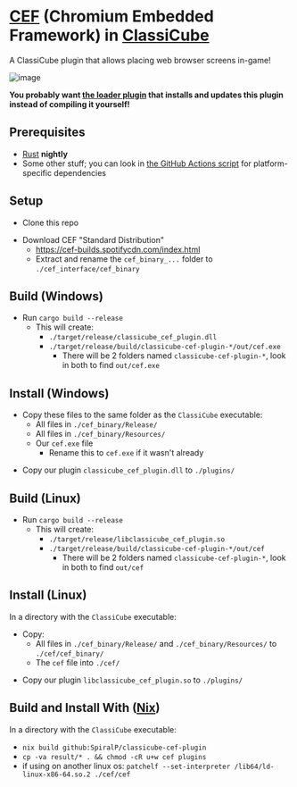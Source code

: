 # [CEF](https://bitbucket.org/chromiumembedded/cef) (Chromium Embedded Framework) in [ClassiCube](https://www.classicube.net/)

A ClassiCube plugin that allows placing web browser screens in-game!

![image](https://i.imgur.com/MyvxVCZ.png)

**You probably want [the loader plugin](https://github.com/SpiralP/classicube-cef-loader-plugin/blob/master/README.md#installing) that installs and updates this plugin instead of compiling it yourself!**

## Prerequisites

- [Rust](https://www.rust-lang.org/) **nightly**
- Some other stuff; you can look in [the GitHub Actions script](.github/workflows/rust.yml) for platform-specific dependencies

## Setup

- Clone this repo

* Download CEF "Standard Distribution"
  - https://cef-builds.spotifycdn.com/index.html
  - Extract and rename the `cef_binary_...` folder to `./cef_interface/cef_binary`

## Build (Windows)

- Run `cargo build --release`
  - This will create:
    - `./target/release/classicube_cef_plugin.dll`
    - `./target/release/build/classicube-cef-plugin-*/out/cef.exe`
      - There will be 2 folders named `classicube-cef-plugin-*`, look in both to find `out/cef.exe`

## Install (Windows)

- Copy these files to the same folder as the `ClassiCube` executable:
  - All files in `./cef_binary/Release/`
  - All files in `./cef_binary/Resources/`
  - Our `cef.exe` file
    - Rename this to `cef.exe` if it wasn't already

* Copy our plugin `classicube_cef_plugin.dll` to `./plugins/`

## Build (Linux)

- Run `cargo build --release`
  - This will create:
    - `./target/release/libclassicube_cef_plugin.so`
    - `./target/release/build/classicube-cef-plugin-*/out/cef`
      - There will be 2 folders named `classicube-cef-plugin-*`, look in both to find `out/cef`

## Install (Linux)

In a directory with the `ClassiCube` executable:

- Copy:
  - All files in `./cef_binary/Release/` and `./cef_binary/Resources/` to `./cef/cef_binary/`
  - The `cef` file into `./cef/`

* Copy our plugin `libclassicube_cef_plugin.so` to `./plugins/`

## Build and Install With ([Nix](https://nixos.org/))

In a directory with the `ClassiCube` executable:

- `nix build github:SpiralP/classicube-cef-plugin`
- `cp -va result/* . && chmod -cR u+w cef plugins`
- if using on another linux os: `patchelf --set-interpreter /lib64/ld-linux-x86-64.so.2 ./cef/cef`
